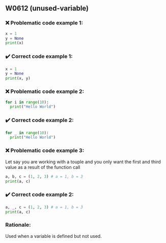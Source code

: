 ## W0612 (unused-variable)

### :x: Problematic code example 1:

```python
x = 1
y = None
print(x)
```

### :heavy_check_mark: Correct code example 1:
```python
x = 1
y = None
print(x, y)
```


### :x: Problematic code example 2:

```python
for i in range(10):
  print("Hello World")
```

### :heavy_check_mark: Correct code example 2:
```python
for _ in range(10):
  print("Hello World")
```


### :x: Problematic code example 3:
Let say you are working with a touple and you only want the first and third value as a result of the function call
```python
a, b, c = (1, 2, 3) # a = 1, b = 3
print(a, c)
```

### :heavy_check_mark: Correct code example 2:
```python
a, _, c = (1, 2, 3) # a = 1, b = 3
print(a, c)
```


### Rationale:

Used when a variable is defined but not used.


